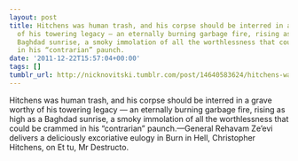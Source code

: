 ```yaml
---
layout: post
title: Hitchens was human trash, and his corpse should be interred in a grave worthy
  of his towering legacy — an eternally burning garbage fire, rising as high as a
  Baghdad sunrise, a smoky immolation of all the worthlessness that could be crammed
  in his “contrarian” paunch.
date: '2011-12-22T15:57:04+00:00'
tags: []
tumblr_url: http://nicknovitski.tumblr.com/post/14640583624/hitchens-was-human-trash-and-his-corpse-should-be
---
```

Hitchens was human trash, and his corpse should be interred in a grave worthy of his towering legacy — an eternally burning garbage fire, rising as high as a Baghdad sunrise, a smoky immolation of all the worthlessness that could be crammed in his “contrarian” paunch.—General Rehavam Ze’evi delivers a deliciously excoriative eulogy in Burn in Hell, Christopher Hitchens, on Et tu, Mr Destructo.
